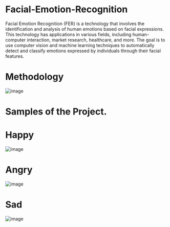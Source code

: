 # Facial-Emotion-Recognition
Facial Emotion Recognition (FER) is a technology that involves the identification and analysis of human emotions based on facial expressions. This technology has applications in various fields, including human-computer interaction, market research, healthcare, and more. The goal is to use computer vision and machine learning techniques to automatically detect and classify emotions expressed by individuals through their facial features.

# Methodology
![image](https://github.com/user-attachments/assets/43d589d6-027c-47de-87ed-60caefb423e9)


# Samples of the Project.

# Happy
![image](https://github.com/user-attachments/assets/2a30ca83-12d1-4d99-8842-55cfd92571a9)


# Angry
![image](https://github.com/user-attachments/assets/8081b35d-ac45-4905-9cfd-730f036c5d68)



# Sad
![image](https://github.com/user-attachments/assets/3367421b-3a5b-4a9c-8eb1-775a04a2536f)
